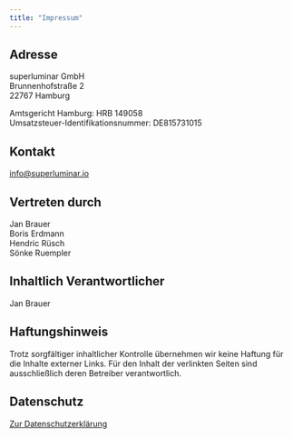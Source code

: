 ```yaml
---
title: "Impressum"
---
```


## Adresse
superluminar GmbH<br>
Brunnenhofstraße 2<br>
22767 Hamburg<br>

Amtsgericht Hamburg: HRB 149058<br>
Umsatzsteuer-Identifikationsnummer: DE815731015<br>

## Kontakt
info@superluminar.io

## Vertreten durch
Jan Brauer<br>
Boris Erdmann<br>
Hendric Rüsch<br>
Sönke Ruempler<br>

## Inhaltlich Verantwortlicher
Jan Brauer

## Haftungshinweis

Trotz sorgfältiger inhaltlicher Kontrolle übernehmen wir keine Haftung für die Inhalte externer Links. Für den Inhalt der verlinkten Seiten sind ausschließlich deren Betreiber verantwortlich.

## Datenschutz
[Zur Datenschutzerklärung](https://superluminar.io/datenschutz/) 
